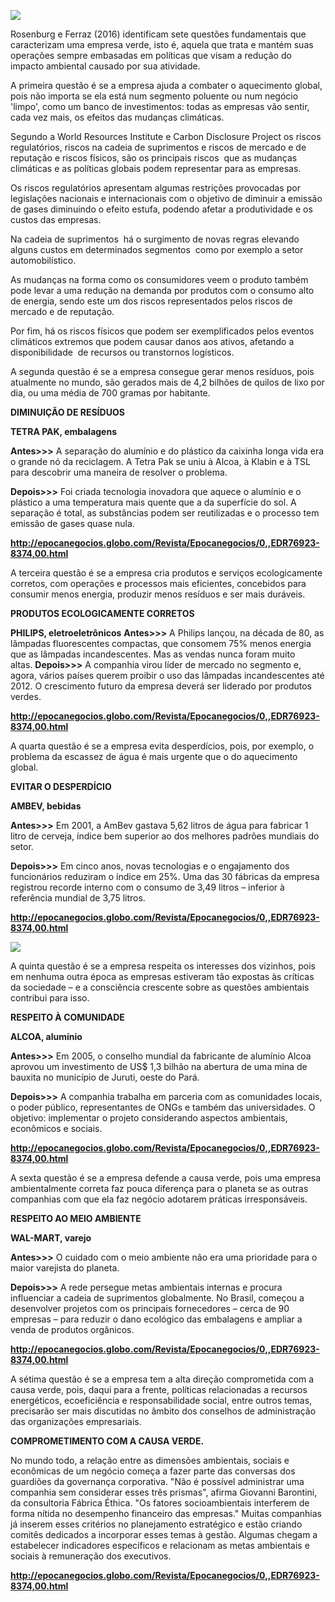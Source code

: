 [![](https://img.uninove.br/static/0/0/0/0/0/0/0/0/0/6/0/6005/i02_485.jpg)](https://img.uninove.br/static/0/0/0/0/0/0/0/0/0/6/0/6005/i02_485.jpg)

Rosenburg e Ferraz (2016) identificam sete questões fundamentais que caracterizam uma empresa verde, isto é, aquela que trata e mantém suas operações sempre embasadas em políticas que visam a redução do impacto ambiental causado por sua atividade.

A primeira questão é se a empresa ajuda a combater o aquecimento global, pois não importa se ela está num segmento poluente ou num negócio 'limpo', como um banco de investimentos: todas as empresas vão sentir, cada vez mais, os efeitos das mudanças climáticas.

Segundo a World Resources Institute e Carbon Disclosure Project os riscos regulatórios, riscos na cadeia de suprimentos e riscos de mercado e de reputação e riscos físicos, são os principais riscos  que as mudanças climáticas e as políticas globais podem representar para as empresas.

Os riscos regulatórios apresentam algumas restrições provocadas por legislações nacionais e internacionais com o objetivo de diminuir a emissão de gases diminuindo o efeito estufa, podendo afetar a produtividade e os custos das empresas.

Na cadeia de suprimentos  há o surgimento de novas regras elevando alguns custos em determinados segmentos  como por exemplo a setor automobilístico.

As mudanças na forma como os consumidores veem o produto também pode levar a uma redução na demanda por produtos com o consumo alto de energia, sendo este um dos riscos representados pelos riscos de mercado e de reputação.

Por fim, há os riscos físicos que podem ser exemplificados pelos eventos climáticos extremos que podem causar danos aos ativos, afetando a disponibilidade  de recursos ou transtornos logísticos.

A segunda questão é se a empresa consegue gerar menos resíduos, pois atualmente no mundo, são gerados mais de 4,2 bilhões de quilos de lixo por dia, ou uma média de 700 gramas por habitante.

**DIMINUIÇÃO DE RESÍDUOS**

**TETRA PAK, embalagens**

**Antes>>>** A separação do alumínio e do plástico da caixinha longa vida era o grande nó da reciclagem. A Tetra Pak se uniu à Alcoa, à Klabin e à TSL para descobrir uma maneira de resolver o problema.

**Depois>>>** Foi criada tecnologia inovadora que aquece o alumínio e o plástico a uma temperatura mais quente que a da superfície do sol. A separação é total, as substâncias podem ser reutilizadas e o processo tem emissão de gases quase nula.

**http://epocanegocios.globo.com/Revista/Epocanegocios/0,,EDR76923-8374,00.html**

A terceira questão é se a empresa cria produtos e serviços ecologicamente corretos, com operações e processos mais eficientes, concebidos para consumir menos energia, produzir menos resíduos e ser mais duráveis.

**PRODUTOS ECOLOGICAMENTE CORRETOS**

**PHILIPS, eletroeletrônicos** **Antes>>>** A Philips lançou, na década de 80, as lâmpadas fluorescentes compactas, que consomem 75% menos energia que as lâmpadas incandescentes. Mas as vendas nunca foram muito altas. **Depois>>>** A companhia virou líder de mercado no segmento e, agora, vários países querem proibir o uso das lâmpadas incandescentes até 2012. O crescimento futuro da empresa deverá ser liderado por produtos verdes.

**http://epocanegocios.globo.com/Revista/Epocanegocios/0,,EDR76923-8374,00.html**

A quarta questão é se a empresa evita desperdícios, pois, por exemplo, o problema da escassez de água é mais urgente que o do aquecimento global.

**EVITAR O DESPERDÍCIO**

**AMBEV, bebidas**

**Antes>>>** Em 2001, a AmBev gastava 5,62 litros de água para fabricar 1 litro de cerveja, índice bem superior ao dos melhores padrões mundiais do setor.

**Depois>>>** Em cinco anos, novas tecnologias e o engajamento dos funcionários reduziram o índice em 25%. Uma das 30 fábricas da empresa registrou recorde interno com o consumo de 3,49 litros – inferior à referência mundial de 3,75 litros.

**http://epocanegocios.globo.com/Revista/Epocanegocios/0,,EDR76923-8374,00.html**

[![](https://img.uninove.br/static/0/0/0/0/0/0/0/3/3/8/3/338359/24588.png)](https://img.uninove.br/static/0/0/0/0/0/0/0/3/3/8/3/338359/24588.png)

A quinta questão é se a empresa respeita os interesses dos vizinhos, pois em nenhuma outra época as empresas estiveram tão expostas às críticas da sociedade – e a consciência crescente sobre as questões ambientais contribui para isso.

**RESPEITO À COMUNIDADE**

**ALCOA, alumínio**

**Antes>>>** Em 2005, o conselho mundial da fabricante de alumínio Alcoa aprovou um investimento de US$ 1,3 bilhão na abertura de uma mina de bauxita no município de Juruti, oeste do Pará.

**Depois>>>** A companhia trabalha em parceria com as comunidades locais, o poder público, representantes de ONGs e também das universidades. O objetivo: implementar o projeto considerando aspectos ambientais, econômicos e sociais.

**http://epocanegocios.globo.com/Revista/Epocanegocios/0,,EDR76923-8374,00.html**

A sexta questão é se a empresa defende a causa verde, pois uma empresa ambientalmente correta faz pouca diferença para o planeta se as outras companhias com que ela faz negócio adotarem práticas irresponsáveis.

**RESPEITO AO MEIO AMBIENTE**

**WAL-MART, varejo**

**Antes>>>** O cuidado com o meio ambiente não era uma prioridade para o maior varejista do planeta.

**Depois>>>** A rede persegue metas ambientais internas e procura influenciar a cadeia de suprimentos globalmente. No Brasil, começou a desenvolver projetos com os principais fornecedores – cerca de 90 empresas – para reduzir o dano ecológico das embalagens e ampliar a venda de produtos orgânicos.

**http://epocanegocios.globo.com/Revista/Epocanegocios/0,,EDR76923-8374,00.html**

A sétima questão é se a empresa tem a alta direção comprometida com a causa verde, pois, daqui para a frente, políticas relacionadas a recursos energéticos, ecoeficiência e responsabilidade social, entre outros temas, precisarão ser mais discutidas no âmbito dos conselhos de administração das organizações empresariais.

**COMPROMETIMENTO COM A CAUSA VERDE.**

No mundo todo, a relação entre as dimensões ambientais, sociais e econômicas de um negócio começa a fazer parte das conversas dos guardiões da governança corporativa. "Não é possível administrar uma companhia sem considerar esses três prismas", afirma Giovanni Barontini, da consultoria Fábrica Éthica. "Os fatores socioambientais interferem de forma nítida no desempenho financeiro das empresas." Muitas companhias já inserem esses critérios no planejamento estratégico e estão criando comitês dedicados a incorporar esses temas à gestão. Algumas chegam a estabelecer indicadores específicos e relacionam as metas ambientais e sociais à remuneração dos executivos.

**http://epocanegocios.globo.com/Revista/Epocanegocios/0,,EDR76923-8374,00.html**